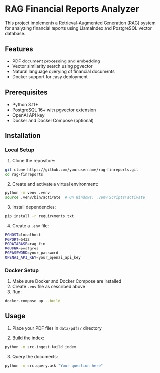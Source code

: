 # RAG Financial Reports Analyzer

This project implements a Retrieval-Augmented Generation (RAG) system for analyzing financial reports using LlamaIndex and PostgreSQL vector database.

## Features

- PDF document processing and embedding
- Vector similarity search using pgvector
- Natural language querying of financial documents
- Docker support for easy deployment

## Prerequisites

- Python 3.11+
- PostgreSQL 16+ with pgvector extension
- OpenAI API key
- Docker and Docker Compose (optional)

## Installation

### Local Setup

1. Clone the repository:
```bash
git clone https://github.com/yourusername/rag-finreports.git
cd rag-finreports
```

2. Create and activate a virtual environment:
```bash
python -m venv .venv
source .venv/bin/activate  # On Windows: .venv\Scripts\activate
```

3. Install dependencies:
```bash
pip install -r requirements.txt
```

4. Create a `.env` file:
```bash
PGHOST=localhost
PGPORT=5432
PGDATABASE=rag_fin
PGUSER=postgres
PGPASSWORD=your_password
OPENAI_API_KEY=your_openai_api_key
```

### Docker Setup

1. Make sure Docker and Docker Compose are installed
2. Create `.env` file as described above
3. Run:
```bash
docker-compose up --build
```

## Usage

1. Place your PDF files in `data/pdfs/` directory

2. Build the index:
```bash
python -m src.ingest.build_index
```

3. Query the documents:
```bash
python -m src.query.ask "Your question here"
```

